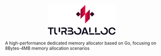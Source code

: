 <div align="center">
<img src="./assets/logo/img_1.png" alt="TurboAlloc Logo" style="width: 45%; max-width: 450px;">

<br/>
</div>

A high-performance dedicated memory allocator based on Go, focusing on 8Bytes-4MB memory allocation scenarios